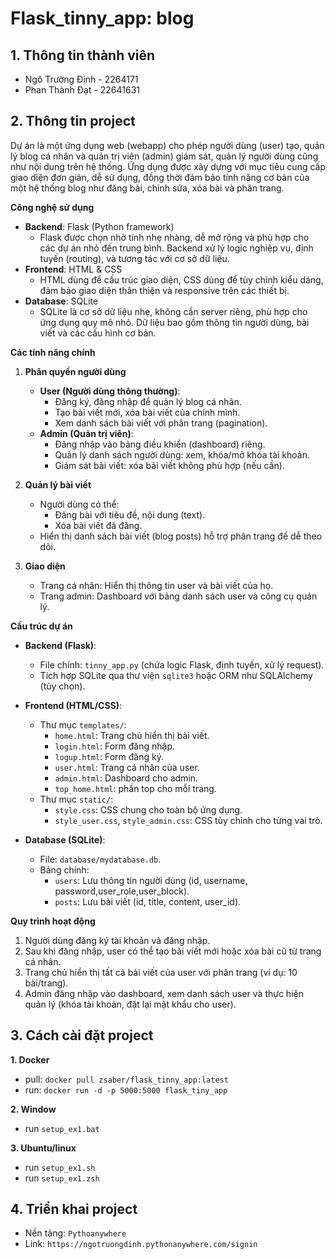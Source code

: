 # Flask_tinny_app: blog

## 1. Thông tin thành viên

- Ngô Trường Định - 2264171
- Phan Thành Đạt - 22641631

## 2. Thông tin project

Dự án là một ứng dụng web (webapp) cho phép người dùng (user) tạo, quản lý blog cá nhân và quản trị viên (admin) giám sát, quản lý người dùng cũng như nội dung trên hệ thống. Ứng dụng được xây dựng với mục tiêu cung cấp giao diện đơn giản, dễ sử dụng, đồng thời đảm bảo tính năng cơ bản của một hệ thống blog như đăng bài, chỉnh sửa, xóa bài và phân trang.

**Công nghệ sử dụng**

- **Backend**: Flask (Python framework)
  - Flask được chọn nhờ tính nhẹ nhàng, dễ mở rộng và phù hợp cho các dự án nhỏ đến trung bình. Backend xử lý logic nghiệp vụ, định tuyến (routing), và tương tác với cơ sở dữ liệu.
- **Frontend**: HTML & CSS
  - HTML dùng để cấu trúc giao diện, CSS dùng để tùy chỉnh kiểu dáng, đảm bảo giao diện thân thiện và responsive trên các thiết bị.
- **Database**: SQLite
  - SQLite là cơ sở dữ liệu nhẹ, không cần server riêng, phù hợp cho ứng dụng quy mô nhỏ. Dữ liệu bao gồm thông tin người dùng, bài viết và các cấu hình cơ bản.

**Các tính năng chính**

1. **Phân quyền người dùng**

   - **User (Người dùng thông thường)**:
     - Đăng ký, đăng nhập để quản lý blog cá nhân.
     - Tạo bài viết mới, xóa bài viết của chính mình.
     - Xem danh sách bài viết với phân trang (pagination).
   - **Admin (Quản trị viên)**:
     - Đăng nhập vào bảng điều khiển (dashboard) riêng.
     - Quản lý danh sách người dùng: xem, khóa/mở khóa tài khoản.
     - Giám sát bài viết: xóa bài viết không phù hợp (nếu cần).
2. **Quản lý bài viết**

   - Người dùng có thể:
     - Đăng bài với tiêu đề, nội dung (text).
     - Xóa bài viết đã đăng.
   - Hiển thị danh sách bài viết (blog posts) hỗ trợ phân trang để dễ theo dõi.
3. **Giao diện**

   - Trang cá nhân: Hiển thị thông tin user và bài viết của họ.
   - Trang admin: Dashboard với bảng danh sách user và công cụ quản lý.

**Cấu trúc dự án**

- **Backend (Flask)**:

  - File chính: `tinny_app.py` (chứa logic Flask, định tuyến, xử lý request).
  - Tích hợp SQLite qua thư viện `sqlite3` hoặc ORM như SQLAlchemy (tùy chọn).
- **Frontend (HTML/CSS)**:

  - Thư mục `templates/`:
    - `home.html`: Trang chủ hiển thị bài viết.
    - `login.html`: Form đăng nhập.
    - `logup.html`: Form đăng ký.
    - `user.html`: Trang cá nhân của user.
    - `admin.html`: Dashboard cho admin.
    - `top_home.html`: phần top cho mỗi trang.
  - Thư mục `static/`:
    - `style.css`: CSS chung cho toàn bộ ứng dụng.
    - `style_user.css`, `style_admin.css`: CSS tùy chỉnh cho từng vai trò.
- **Database (SQLite)**:

  - File: `database/mydatabase.db`.
  - Bảng chính:
    - `users`: Lưu thông tin người dùng (id, username, password,user_role,user_block).
    - `posts`: Lưu bài viết (id, title, content, user_id).

**Quy trình hoạt động**

1. Người dùng đăng ký tài khoản và đăng nhập.
2. Sau khi đăng nhập, user có thể tạo bài viết mới hoặc xóa bài cũ từ trang cá nhân.
3. Trang chủ hiển thị tất cả bài viết của user với phân trang (ví dụ: 10 bài/trang).
4. Admin đăng nhập vào dashboard, xem danh sách user và thực hiện quản lý (khóa tài khoản, đặt lại mật khẩu cho user).

## 3. Cách cài đặt project

**1. Docker**

- pull: `docker pull zsaber/flask_tinny_app:latest`
- run:  `docker run -d -p 5000:5000 flask_tiny_app`

**2. Window**
- run  `setup_ex1.bat`

**3. Ubuntu/linux**
- run  `setup_ex1.sh`
- run  `setup_ex1.zsh`

## 4. Triển khai project
 - Nền tảng: `Pythoanywhere`
 - Link: `https://ngotruongdinh.pythonanywhere.com/signin`
